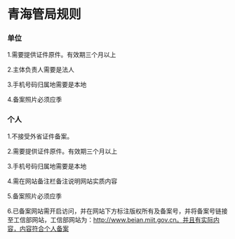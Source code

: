 

# 青海管局规则

### 单位

1.需要提供证件原件。有效期三个月以上                                                                                                              

2.主体负责人需要是法人                                                                                                                                               

3.手机号码归属地需要是本地                                                                                                                                    

4.备案照片必须应季

### 个人

1.不接受外省证件备案。                                                                                                                

2.需要提供证件原件。有效期三个月以上                                                                                                                        

3.手机号码归属地需要是本地                                                                                                           

4.需在网站备注栏备注说明网站实质内容                                                                                      

5.备案照片必须应季                                                                                            

6.已备案网站需开启访问，并在网站下方标注版权所有及备案号，并将备案号链接至工信部网站，工信部网站为：http://www.beian.miit.gov.cn。并且有实际内容，内容符合个人备案
